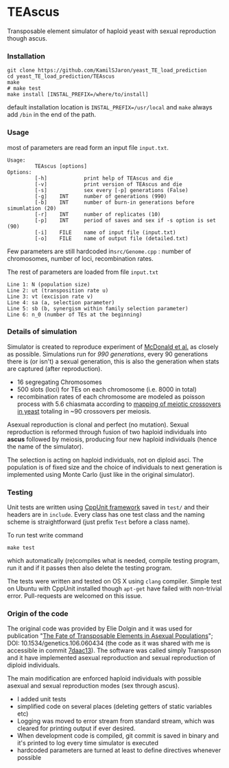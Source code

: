 # TEAscus

Transposable element simulator of haploid yeast with sexual reproduction though ascus.

### Installation

```
git clone https://github.com/KamilSJaron/yeast_TE_load_prediction
cd yeast_TE_load_prediction/TEAscus
make
# make test
make install [INSTAL_PREFIX=/where/to/install]
```

default installation location is `INSTAL_PREFIX=/usr/local` and `make` always add `/bin` in the end of the path.

### Usage

most of parameters are read form an input file `input.txt`.

```
Usage:
         TEAscus [options]
Options:
         [-h]            print help of TEAscus and die
         [-v]            print version of TEAscus and die
         [-s]            sex every [-p] generations (False)
         [-g]    INT     number of generations (990)
         [-b]    INT     number of burn-in generations before simumlation (20)
         [-r]    INT     number of replicates (10)
         [-p]    INT     period of saves and sex if -s option is set (90)
         [-i]    FILE    name of input file (input.txt)
         [-o]    FILE    name of output file (detailed.txt)
```

Few parameters are still hardcoded in`src/Genome.cpp` : number of chromosomes, number of loci, recombination rates.

The rest of parameters are loaded from file `input.txt`

```
Line 1: N (population size)
Line 2: ut (transposition rate u)
Line 3: vt (excision rate v)
Line 4: sa (a, selection parameter)
Line 5: sb (b, synergism within family selection parameter)
Line 6: n_0 (number of TEs at the beginning)
```

### Details of simulation

Simulator is created to reproduce experiment of [McDonald et al.](www.nature.com/doifinder/10.1038/nature17143) as closely as possible. Simulations run for *990 generations*, every 90 generations there is (or isn't) a sexual generation, this is also the generation when stats are captured (after reproduction).

 * 16 segregating Chromosomes
 * 500 slots (loci) for TEs on each chromosome (i.e. 8000 in total)
 * recombination rates of each chromosome are modeled as poisson process with 5.6 chiasmata according to [mapping of meiotic crossovers in yeast](dx.doi.org/10.1038/nature07135) totaling in ~90 crossovers per meiosis.

Asexual reproduction is clonal and perfect (no mutation). Sexual reproduction is reformed through fusion of two haploid individuals into **ascus** followed by meiosis, producing four new haploid individuals (hence the name of the simulator).

The selection is acting on haploid individuals, not on diploid asci. The population is of fixed size and the choice of individuals to next generation is implemented using Monte Carlo (just like in the original simulator).

### Testing

Unit tests are written using [CppUnit framework](https://wiki.freedesktop.org/www/Software/cppunit/) saved in `test/` and their headers are in `include`. Every class has one test class and the naming scheme is straightforward (just prefix `Test` before a class name).

To run test write command

```
make test
```

which automatically (re)compiles what is needed, compile testing program, run it and if it passes then also delete the testing program.

The tests were written and tested on OS X using `clang` compiler. Simple test on Ubuntu with CppUnit installed though `apt-get` have failed with non-trivial error. Pull-requests are welcomed on this issue.

### Origin of the code

The original code was provided by Elie Dolgin and it was used for publication "[The Fate of Transposable Elements in Asexual Populations](https://doi.org/10.1534/genetics.106.060434)"; DOI: 10.1534/genetics.106.060434
(the code as it was shared with me is accessible in commit [7daac13](https://github.com/KamilSJaron/yeast_TE_load_prediction/tree/7daac13fdccd4b5ce1d2c7f169c63a269f9442cc/Transposon)). The software was called simply Transposon and it have implemented asexual reproduction and sexual reproduction of diploid individuals.

The main modification are enforced haploid individuals with possible asexual and sexual reproduction modes (sex through ascus).

- I added unit tests
- simplified code on several places (deleting getters of static variables etc)
- Logging was moved to error stream from standard stream, which was cleared for printing output if ever desired.
- When development code is compiled, git commit is saved in binary and it's printed to log every time simulator is executed
- hardcoded parameters are turned at least to define directives whenever possible